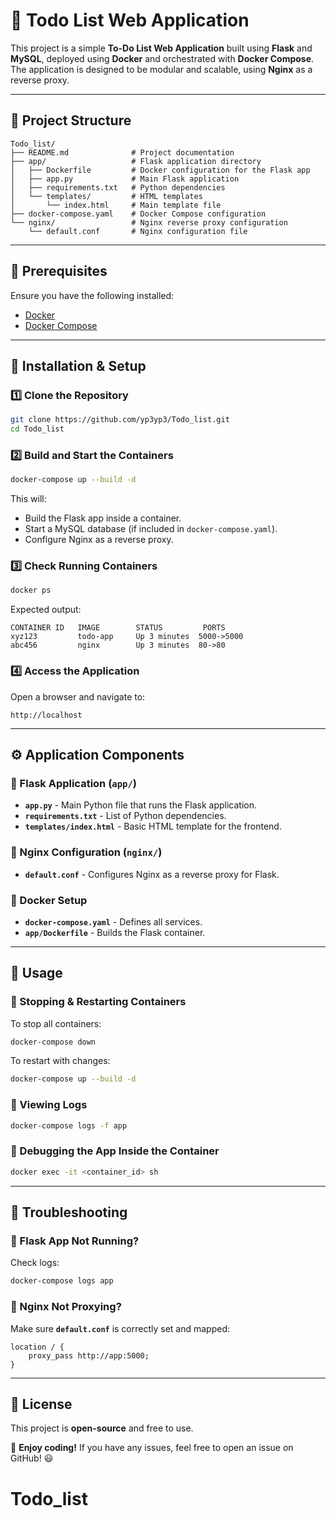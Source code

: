 # **📌 Todo List Web Application**

This project is a simple **To-Do List Web Application** built using **Flask** and **MySQL**, deployed using **Docker** and orchestrated with **Docker Compose**. The application is designed to be modular and scalable, using **Nginx** as a reverse proxy.

---

## **📁 Project Structure**
```
Todo_list/
├── README.md              # Project documentation
├── app/                   # Flask application directory
│   ├── Dockerfile         # Docker configuration for the Flask app
│   ├── app.py             # Main Flask application
│   ├── requirements.txt   # Python dependencies
│   └── templates/         # HTML templates
│       └── index.html     # Main template file
├── docker-compose.yaml    # Docker Compose configuration
└── nginx/                 # Nginx reverse proxy configuration
    └── default.conf       # Nginx configuration file
```

---

## **🚀 Prerequisites**
Ensure you have the following installed:
- [Docker](https://docs.docker.com/get-docker/)
- [Docker Compose](https://docs.docker.com/compose/install/)

---

## **🔧 Installation & Setup**
### **1️⃣ Clone the Repository**
```bash
git clone https://github.com/yp3yp3/Todo_list.git
cd Todo_list
```

### **2️⃣ Build and Start the Containers**
```bash
docker-compose up --build -d
```
This will:
- Build the Flask app inside a container.
- Start a MySQL database (if included in `docker-compose.yaml`).
- Configure Nginx as a reverse proxy.

### **3️⃣ Check Running Containers**
```bash
docker ps
```
Expected output:
```
CONTAINER ID   IMAGE        STATUS         PORTS
xyz123         todo-app     Up 3 minutes  5000->5000
abc456         nginx        Up 3 minutes  80->80
```

### **4️⃣ Access the Application**
Open a browser and navigate to:
```
http://localhost
```

---

## **⚙️ Application Components**
### **📌 Flask Application (`app/`)**
- **`app.py`** - Main Python file that runs the Flask application.
- **`requirements.txt`** - List of Python dependencies.
- **`templates/index.html`** - Basic HTML template for the frontend.

### **📌 Nginx Configuration (`nginx/`)**
- **`default.conf`** - Configures Nginx as a reverse proxy for Flask.

### **📌 Docker Setup**
- **`docker-compose.yaml`** - Defines all services.
- **`app/Dockerfile`** - Builds the Flask container.

---

## **📜 Usage**
### **📌 Stopping & Restarting Containers**
To stop all containers:
```bash
docker-compose down
```
To restart with changes:
```bash
docker-compose up --build -d
```

### **📌 Viewing Logs**
```bash
docker-compose logs -f app
```

### **📌 Debugging the App Inside the Container**
```bash
docker exec -it <container_id> sh
```

---

## **🐞 Troubleshooting**
### **🔹 Flask App Not Running?**
Check logs:
```bash
docker-compose logs app
```

### **🔹 Nginx Not Proxying?**
Make sure **`default.conf`** is correctly set and mapped:
```nginx
location / {
    proxy_pass http://app:5000;
}
```

---

## **📜 License**
This project is **open-source** and free to use.

🚀 **Enjoy coding!** If you have any issues, feel free to open an issue on GitHub! 😃
# Todo_list
